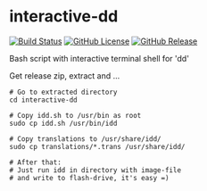 # interactive-dd

[![Build Status](https://travis-ci.org/interactive-dd/interactive-dd.svg?branch=master)](https://travis-ci.org/interactive-dd/interactive-dd)
[![GitHub License](https://img.shields.io/github/license/interactive-dd/interactive-dd.svg)](https://github.com/interactive-dd/interactive-dd/blob/master/LICENSE.md)
[![GitHub Release](https://img.shields.io/github/release/interactive-dd/interactive-dd.svg)](https://github.com/interactive-dd/interactive-dd/releases)

Bash script with interactive terminal shell for 'dd'

Get release zip, extract and ...

```
# Go to extracted directory
cd interactive-dd

# Copy idd.sh to /usr/bin as root
sudo cp idd.sh /usr/bin/idd

# Copy translations to /usr/share/idd/
sudo cp translations/*.trans /usr/share/idd/

# After that:
# Just run idd in directory with image-file
# and write to flash-drive, it's easy =)
```
